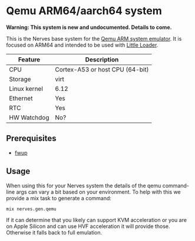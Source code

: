 # Qemu ARM64/aarch64 system

**Warning: This system is new and undocumented. Details to come.**

This is the Nerves base system for the [Qemu ARM system emulator](https://www.qemu.org/docs/master/system/target-arm.html). It is focused on ARM64 and intended to be used with [Little Loader](https://github.com/fhunleth/little_loader).

| Feature        | Description                                                 |
| -------------- | ----------------------------------------------------------- |
| CPU            | Cortex-A53 or host CPU (64-bit)                             |
| Storage        | virt                                                        |
| Linux kernel   | 6.12                                                        |
| Ethernet       | Yes                                                         |
| RTC            | Yes                                                         |
| HW Watchdog    | No?                                                         |

## Prerequisites

- [fwup](https://github.com/fwup-home/fwup)

## Usage

When using this for your Nerves system the details of the qemu command-line args can vary a bit based on your environment. To help with this we provide a mix task to generate a command:

```
mix nerves.gen.qemu
```

If it can determine that you likely can support KVM acceleration or you are on Apple Silicon and can use HVF acceleration it will provide those. Otherwise it falls back to full emulation.


